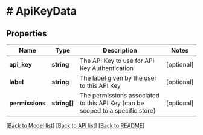 # # ApiKeyData

## Properties

Name | Type | Description | Notes
------------ | ------------- | ------------- | -------------
**api_key** | **string** | The API Key to use for API Key Authentication | [optional]
**label** | **string** | The label given by the user to this API Key | [optional]
**permissions** | **string[]** | The permissions associated to this API Key (can be scoped to a specific store) | [optional]

[[Back to Model list]](../../README.md#models) [[Back to API list]](../../README.md#endpoints) [[Back to README]](../../README.md)
